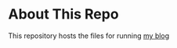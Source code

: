 # About This Repo

This repository hosts the files for running [my blog](http://keepingitclassless.net/)
